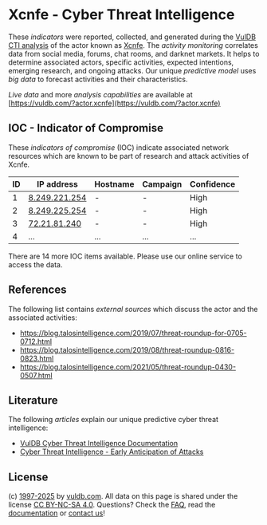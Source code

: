 # Xcnfe - Cyber Threat Intelligence

These _indicators_ were reported, collected, and generated during the [VulDB CTI analysis](https://vuldb.com/?kb.cti) of the actor known as [Xcnfe](https://vuldb.com/?actor.xcnfe). The _activity monitoring_ correlates data from social media, forums, chat rooms, and darknet markets. It helps to determine associated actors, specific activities, expected intentions, emerging research, and ongoing attacks. Our unique _predictive model_ uses _big data_ to forecast activities and their characteristics.

_Live data_ and more _analysis capabilities_ are available at [https://vuldb.com/?actor.xcnfe](https://vuldb.com/?actor.xcnfe)

## IOC - Indicator of Compromise

These _indicators of compromise_ (IOC) indicate associated network resources which are known to be part of research and attack activities of Xcnfe.

ID | IP address | Hostname | Campaign | Confidence
-- | ---------- | -------- | -------- | ----------
1 | [8.249.221.254](https://vuldb.com/?ip.8.249.221.254) | - | - | High
2 | [8.249.225.254](https://vuldb.com/?ip.8.249.225.254) | - | - | High
3 | [72.21.81.240](https://vuldb.com/?ip.72.21.81.240) | - | - | High
4 | ... | ... | ... | ...

There are 14 more IOC items available. Please use our online service to access the data.

## References

The following list contains _external sources_ which discuss the actor and the associated activities:

* https://blog.talosintelligence.com/2019/07/threat-roundup-for-0705-0712.html
* https://blog.talosintelligence.com/2019/08/threat-roundup-0816-0823.html
* https://blog.talosintelligence.com/2021/05/threat-roundup-0430-0507.html

## Literature

The following _articles_ explain our unique predictive cyber threat intelligence:

* [VulDB Cyber Threat Intelligence Documentation](https://vuldb.com/?kb.cti)
* [Cyber Threat Intelligence - Early Anticipation of Attacks](https://www.scip.ch/en/?labs.20201022)

## License

(c) [1997-2025](https://vuldb.com/?kb.changelog) by [vuldb.com](https://vuldb.com/?kb.about). All data on this page is shared under the license [CC BY-NC-SA 4.0](https://creativecommons.org/licenses/by-nc-sa/4.0/). Questions? Check the [FAQ](https://vuldb.com/?kb.faq), read the [documentation](https://vuldb.com/?kb) or [contact us](https://vuldb.com/?contact)!
